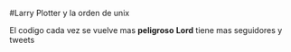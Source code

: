#Larry Plotter y la orden de unix

El codigo cada vez se vuelve mas **peligroso**
**Lord** tiene mas seguidores y tweets

